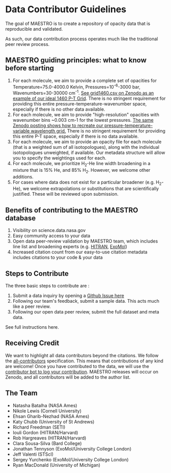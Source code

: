 # Data Contributor Guidelines

The goal of MAESTRO is to create a repository of opacity data that is reproducible and validated. 

As such, our data contribution process operates much like the traditional peer review process. 


## MAESTRO guiding principles: what to know before starting 



1. For each molecule, we aim to provide a complete set of opacities for Temperature=75.0-4000.0 Kelvin, Pressures=10<sup>-6</sup>-3000 bar, Wavenumbers=30-30000 cm<sup>-1</sup>. [See grid1460.csv on Zenodo as an example of our ideal 1460 P-T Grid](https://zenodo.org/record/4458189#.Y2Kyb-zMI8Y). There is no stringent requirement for providing this entire pressure-temperature-wavenumber space, especially if there is no other data available.
2. For each molecule, we aim to provide "high-resolution" opacities with wavenumber bins ~0.003 cm-1 for the lowest pressures. [The same Zenodo posting shows how to recreate our pressure-temperature-variable wavelength grid.](https://zenodo.org/record/4458189#.Y2Kyb-zMI8Y) There is no stringent requirement for providing this entire P-T space, especially if there is no data available.
3. For each molecule, we aim to provide an opacity file for each molecule (that is a weighted sum of all isotopologues), along with the individual isotopologues unweighted, if available. Our metadata structure will allow you to specify the weightings used for each. 
4. For each molecule, we prioritize H<sub>2</sub>-He line width broadening in a mixture that is 15% He, and 85% H<sub>2</sub>. However, we welcome other additions. 
5. For cases where data does not exist for a particular broadener (e.g. H<sub>2</sub>-He), we welcome extrapolations or substitutions that are scientifically justified. These will be reviewed upon submission.


## Benefits of contributing to the MAESTRO database



1. Visibility on science.data.nasa.gov 
2. Easy community access to your data 
3. Open data peer-review validation by MAESTRO team, which includes line list and broadening experts (e.g. [HITRAN](https://hitran.org/), [ExoMol](https://www.exomol.com/))
4. Increased citation count from our easy-to-use citation metadata includes citations to your code & your data 

## Steps to Contribute 

The three basic steps to contribute are : 

1. Submit a data inquiry by opening a [Github Issue here](https://github.com/maestro-opacities/submit-data/issues/new/choose) 
2. Following our team's feedback, submit a sample data. This acts much like a peer review. 
3. Following our open data peer review, submit the full dataset and meta data. 

See full instructions here. 

## Receiving Credit 

We want to highlight all data contributors beyond the citations. We follow the [all-contributors](https://github.com/all-contributors/all-contributors) specification. This means that contributions of any kind are welcome! Once you have contributed to the data, we will use the [contributor bot to log your contribution](https://allcontributors.org/docs/en/bot/usage). MAESTRO releases will occur on Zenodo, and all contributors will be added to the author list. 


## The Team

- Natasha Batalha (NASA Ames) 
- Nikole Lewis (Cornell University) 
- Ehsan Gharib-Nezhad (NASA Ames) 
- Katy Chubb (University of St Andrews)
- Richard Freedman (SETI) 
- Iouli Gordon (HITRAN/Harvard) 
- Rob Hargreaves (HITRAN/Harvard) 
- Clara Sousa-Silva (Bard College)
- Jonathan Tennyson (ExoMol/University College London) 
- Jeff Valenti (STScI) 
- Sergey Yurchenko (ExoMol/University College London)
- Ryan MacDonald (University of Michigan) 

